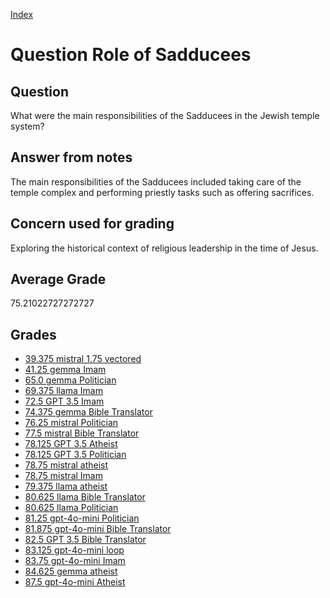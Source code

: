 
[Index](../../index.md)
# Question Role of Sadducees
## Question
What were the main responsibilities of the Sadducees in the Jewish temple system?

## Answer from notes
The main responsibilities of the Sadducees included taking care of the temple complex and performing priestly tasks such as offering sacrifices.

## Concern used for grading
Exploring the historical context of religious leadership in the time of Jesus.

## Average Grade
75.21022727272727

## Grades
 * [39.375 mistral 1.75 vectored](../answers/mistral_1.75_vectored/Role_of_Sadducees.md)
 * [41.25 gemma Imam](../answers/gemma_Imam/Role_of_Sadducees.md)
 * [65.0 gemma Politician](../answers/gemma_Politician/Role_of_Sadducees.md)
 * [69.375 llama Imam](../answers/llama_Imam/Role_of_Sadducees.md)
 * [72.5 GPT 3.5 Imam](../answers/GPT_3.5_Imam/Role_of_Sadducees.md)
 * [74.375 gemma Bible Translator](../answers/gemma_Bible_Translator/Role_of_Sadducees.md)
 * [76.25 mistral Politician](../answers/mistral_Politician/Role_of_Sadducees.md)
 * [77.5 mistral Bible Translator](../answers/mistral_Bible_Translator/Role_of_Sadducees.md)
 * [78.125 GPT 3.5 Atheist](../answers/GPT_3.5_Atheist/Role_of_Sadducees.md)
 * [78.125 GPT 3.5 Politician](../answers/GPT_3.5_Politician/Role_of_Sadducees.md)
 * [78.75 mistral atheist](../answers/mistral_atheist/Role_of_Sadducees.md)
 * [78.75 mistral Imam](../answers/mistral_Imam/Role_of_Sadducees.md)
 * [79.375 llama atheist](../answers/llama_atheist/Role_of_Sadducees.md)
 * [80.625 llama Bible Translator](../answers/llama_Bible_Translator/Role_of_Sadducees.md)
 * [80.625 llama Politician](../answers/llama_Politician/Role_of_Sadducees.md)
 * [81.25 gpt-4o-mini Politician](../answers/gpt-4o-mini_Politician/Role_of_Sadducees.md)
 * [81.875 gpt-4o-mini Bible Translator](../answers/gpt-4o-mini_Bible_Translator/Role_of_Sadducees.md)
 * [82.5 GPT 3.5 Bible Translator](../answers/GPT_3.5_Bible_Translator/Role_of_Sadducees.md)
 * [83.125 gpt-4o-mini loop](../answers/gpt-4o-mini_loop/Role_of_Sadducees.md)
 * [83.75 gpt-4o-mini Imam](../answers/gpt-4o-mini_Imam/Role_of_Sadducees.md)
 * [84.625 gemma atheist](../answers/gemma_atheist/Role_of_Sadducees.md)
 * [87.5 gpt-4o-mini Atheist](../answers/gpt-4o-mini_Atheist/Role_of_Sadducees.md)
